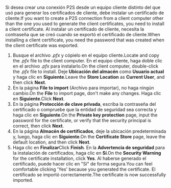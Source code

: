 <span data-ttu-id="88792-101">Si desea crear una conexión P2S desde un equipo cliente distinto del que usó para generar los certificados de cliente, debe instalar un certificado de cliente.</span><span class="sxs-lookup"><span data-stu-id="88792-101">If you want to create a P2S connection from a client computer other than the one you used to generate the client certificates, you need to install a client certificate.</span></span> <span data-ttu-id="88792-102">Al instalar un certificado de cliente, necesita la contraseña que se creó cuando se exportó el certificado de cliente.</span><span class="sxs-lookup"><span data-stu-id="88792-102">When installing a client certificate, you need the password that was created when the client certificate was exported.</span></span>

1. <span data-ttu-id="88792-103">Busque el archivo *.pfx* y cópielo en el equipo cliente.</span><span class="sxs-lookup"><span data-stu-id="88792-103">Locate and copy the *.pfx* file to the client computer.</span></span> <span data-ttu-id="88792-104">En el equipo cliente, haga doble clic en el archivo *.pfx* para instalarlo.</span><span class="sxs-lookup"><span data-stu-id="88792-104">On the client computer, double-click the *.pfx* file to install.</span></span> <span data-ttu-id="88792-105">Deje **Ubicación del almacén** como **Usuario actual** y haga clic en **Siguiente**.</span><span class="sxs-lookup"><span data-stu-id="88792-105">Leave the **Store Location** as **Current User**, and then click **Next**.</span></span>
2. <span data-ttu-id="88792-106">En la página **File to import** (Archivo para importar), no haga ningún cambio.</span><span class="sxs-lookup"><span data-stu-id="88792-106">On the **File** to import page, don't make any changes.</span></span> <span data-ttu-id="88792-107">Haga clic en **Siguiente**.</span><span class="sxs-lookup"><span data-stu-id="88792-107">Click **Next**.</span></span>
3. <span data-ttu-id="88792-108">En la página **Protección de clave privada**, escriba la contraseña del certificado o compruebe que la entidad de seguridad sea correcta y haga clic en **Siguiente**.</span><span class="sxs-lookup"><span data-stu-id="88792-108">On the **Private key protection** page, input the password for the certificate, or verify that the security principal is correct, then click **Next**.</span></span>
4. <span data-ttu-id="88792-109">En la página **Almacén de certificados**, deje la ubicación predeterminada y, luego, haga clic en **Siguiente**.</span><span class="sxs-lookup"><span data-stu-id="88792-109">On the **Certificate Store** page, leave the default location, and then click **Next**.</span></span>
5. <span data-ttu-id="88792-110">Haga clic en **Finalizar**</span><span class="sxs-lookup"><span data-stu-id="88792-110">Click **Finish**.</span></span> <span data-ttu-id="88792-111">En la **Advertencia de seguridad** para la instalación de certificados, haga clic en **Sí**.</span><span class="sxs-lookup"><span data-stu-id="88792-111">On the **Security Warning** for the certificate installation, click **Yes**.</span></span> <span data-ttu-id="88792-112">Al haberse generado el certificado, puede hacer clic en "Sí" de forma segura.</span><span class="sxs-lookup"><span data-stu-id="88792-112">You can feel comfortable clicking 'Yes' because you generated the certificate.</span></span> <span data-ttu-id="88792-113">El certificado se importó correctamente.</span><span class="sxs-lookup"><span data-stu-id="88792-113">The certificate is now successfully imported.</span></span>